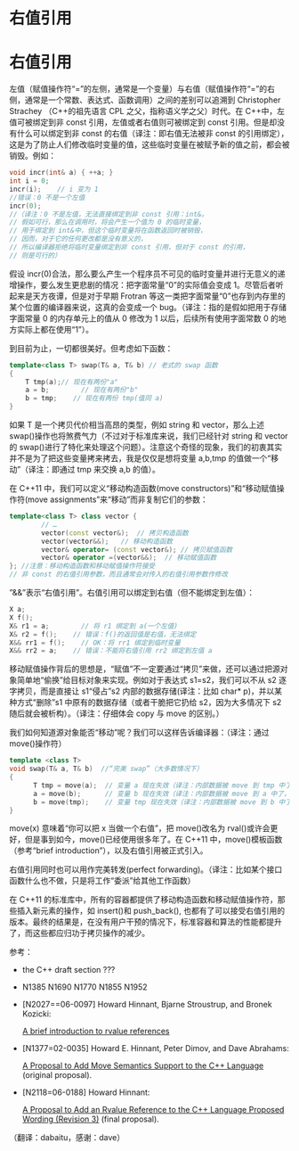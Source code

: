 # 右值引用

# 右值引用

左值（赋值操作符“=”的左侧，通常是一个变量）与右值（赋值操作符“=”的右侧，通常是一个常数、表达式、函数调用）之间的差别可以追溯到 Christopher Strachey （C++的祖先语言 CPL 之父，指称语义学之父）时代。在 C++中，左值可被绑定到非 const 引用，左值或者右值则可被绑定到 const 引用。但是却没有什么可以绑定到非 const 的右值（译注：即右值无法被非 const 的引用绑定），这是为了防止人们修改临时变量的值，这些临时变量在被赋予新的值之前，都会被销毁。例如：

```cpp
void incr(int& a) { ++a; }
int i = 0;
incr(i);    // i 变为 1
//错误：0 不是一个左值
incr(0);
//（译注：0 不是左值，无法直接绑定到非 const 引用：int&。
// 假如可行，那么在调用时，将会产生一个值为 0 的临时变量，
// 用于绑定到 int&中，但这个临时变量将在函数返回时被销毁，
// 因而，对于它的任何更改都是没有意义的，
// 所以编译器拒绝将临时变量绑定到非 const 引用，但对于 const 的引用，
// 则是可行的） 
```

假设 incr(0)合法，那么要么产生一个程序员不可见的临时变量并进行无意义的递增操作，要么发生更悲剧的情况：把字面常量“0”的实际值会变成 1。尽管后者听起来是天方夜谭，但是对于早期 Frotran 等这一类把字面常量“0”也存到内存里的某个位置的编译器来说，这真的会变成一个 bug。（译注：指的是假如把用于存储字面常量 0 的内存单元上的值从 0 修改为 1 以后，后续所有使用字面常数 0 的地方实际上都在使用“1”）。

到目前为止，一切都很美好。但考虑如下函数：

```cpp
template<class T> swap(T& a, T& b) // 老式的 swap 函数
{
    T tmp(a);// 现在有两份"a"
    a = b;        // 现在有两份"b"
    b = tmp;    // 现在有两份 tmp(值同 a)
} 
```

如果 T 是一个拷贝代价相当高昂的类型，例如 string 和 vector，那么上述 swap()操作也将煞费气力（不过对于标准库来说，我们已经针对 string 和 vector 的 swap()进行了特化来处理这个问题）。注意这个奇怪的现象，我们的初衷其实并不是为了把这些变量拷来拷去，我是仅仅是想将变量 a,b,tmp 的值做一个“移动”（译注：即通过 tmp 来交换 a,b 的值）。

在 C++11 中，我们可以定义“移动构造函数(move constructors)”和“移动赋值操作符(move assignments”来“移动”而非复制它们的参数：

```cpp
template<class T> class vector {
        // …
        vector(const vector&);  // 拷贝构造函数
        vector(vector&&);   // 移动构造函数
        vector& operator= (const vector&); // 拷贝赋值函数
        vector& operator =(vector&&);  // 移动赋值函数
}; //注意：移动构造函数和移动赋值操作符接受
// 非 const 的右值引用参数，而且通常会对传入的右值引用参数作修改 
```

”&&”表示“右值引用”。右值引用可以绑定到右值（但不能绑定到左值）：

```cpp
X a;
X f();
X& r1 = a;        // 将 r1 绑定到 a(一个左值)
X& r2 = f();    // 错误：f()的返回值是右值，无法绑定
X&& rr1 = f();    // OK：将 rr1 绑定到临时变量
X&& rr2 = a;    // 错误：不能将右值引用 rr2 绑定到左值 a 
```

移动赋值操作背后的思想是，“赋值”不一定要通过“拷贝”来做，还可以通过把源对象简单地“偷换”给目标对象来实现。例如对于表达式 s1=s2，我们可以不从 s2 逐字拷贝，而是直接让 s1“侵占”s2 内部的数据存储(译注：比如 char* p)，并以某种方式“删除”s1 中原有的数据存储（或者干脆把它扔给 s2，因为大多情况下 s2 随后就会被析构）。（译注：仔细体会 copy 与 move 的区别。）

我们如何知道源对象能否“移动”呢？我们可以这样告诉编译器：（译注：通过 move()操作符）

```cpp
template <class T>
void swap(T& a, T& b)  //“完美 swap”（大多数情况下）
{
      T tmp = move(a);  // 变量 a 现在失效（译注：内部数据被 move 到 tmp 中了）
      a = move(b);      // 变量 b 现在失效（译注：内部数据被 move 到 a 中了，变量 a 现在“满血复活”了）
      b = move(tmp);    // 变量 tmp 现在失效（译注：内部数据被 move 到 b 中了，变量 b 现在“满血复活”了）
} 
```

move(x) 意味着“你可以把 x 当做一个右值”，把 move()改名为 rval()或许会更好，但是事到如今，move()已经使用很多年了。在 C++11 中，move()模板函数（参考“brief introduction”），以及右值引用被正式引入。

右值引用同时也可以用作完美转发(perfect forwarding)。（译注：比如某个接口函数什么也不做，只是将工作“委派”给其他工作函数）

在 C++11 的标准库中，所有的容器都提供了移动构造函数和移动赋值操作符，那些插入新元素的操作，如 insert()和 push_back(), 也都有了可以接受右值引用的版本。最终的结果是，在没有用户干预的情况下，标准容器和算法的性能都提升了，而这些都应归功于拷贝操作的减少。

参考：

*   the C++ draft section ???
*   N1385 N1690 N1770 N1855 N1952
*   [N2027==06-0097] Howard Hinnant, Bjarne Stroustrup, and Bronek Kozicki:

    [A brief introduction to rvalue references](http://www.open-std.org/jtc1/sc22/wg21/docs/papers/2006/n2027.html)

*   [N1377=02-0035] Howard E. Hinnant, Peter Dimov, and Dave Abrahams:

    [A Proposal to Add Move Semantics Support to the C++ Language](http://www.open-std.org/jtc1/sc22/wg21/docs/papers/2002/n1377.htm) (original proposal).

*   [N2118=06-0188] Howard Hinnant:

    [A Proposal to Add an Rvalue Reference to the C++ Language Proposed Wording (Revision 3)](http://www.open-std.org/jtc1/sc22/wg21/docs/papers/2006/n2118.html) (final proposal).

（翻译：dabaitu，感谢：dave）